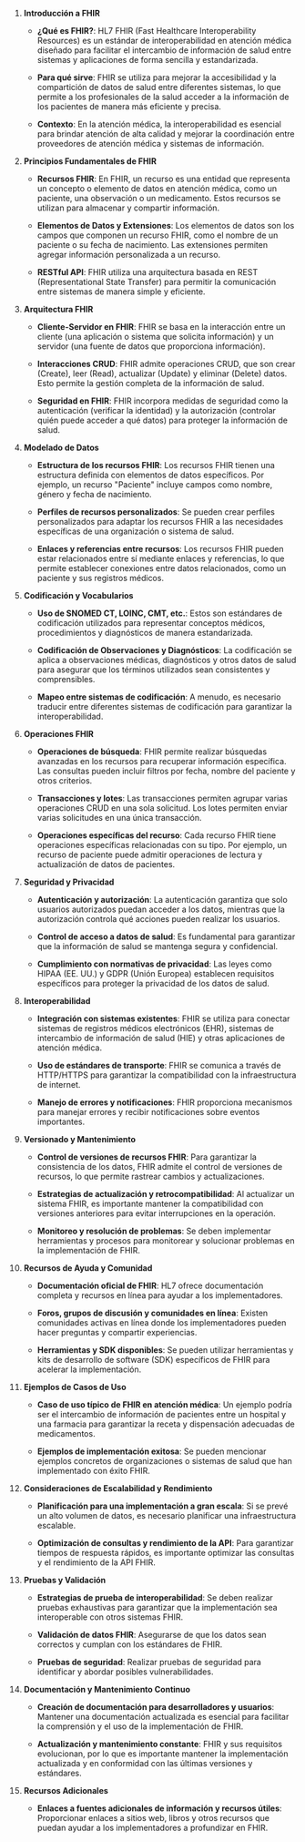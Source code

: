1. **Introducción a FHIR**

    - **¿Qué es FHIR?**: HL7 FHIR (Fast Healthcare Interoperability Resources) es un estándar de interoperabilidad en atención médica diseñado para facilitar el intercambio de información de salud entre sistemas y aplicaciones de forma sencilla y estandarizada.

    - **Para qué sirve**: FHIR se utiliza para mejorar la accesibilidad y la compartición de datos de salud entre diferentes sistemas, lo que permite a los profesionales de la salud acceder a la información de los pacientes de manera más eficiente y precisa.

    - **Contexto**: En la atención médica, la interoperabilidad es esencial para brindar atención de alta calidad y mejorar la coordinación entre proveedores de atención médica y sistemas de información.

2. **Principios Fundamentales de FHIR**

    - **Recursos FHIR**: En FHIR, un recurso es una entidad que representa un concepto o elemento de datos en atención médica, como un paciente, una observación o un medicamento. Estos recursos se utilizan para almacenar y compartir información.

    - **Elementos de Datos y Extensiones**: Los elementos de datos son los campos que componen un recurso FHIR, como el nombre de un paciente o su fecha de nacimiento. Las extensiones permiten agregar información personalizada a un recurso.

    - **RESTful API**: FHIR utiliza una arquitectura basada en REST (Representational State Transfer) para permitir la comunicación entre sistemas de manera simple y eficiente.

3. **Arquitectura FHIR**

    - **Cliente-Servidor en FHIR**: FHIR se basa en la interacción entre un cliente (una aplicación o sistema que solicita información) y un servidor (una fuente de datos que proporciona información).

    - **Interacciones CRUD**: FHIR admite operaciones CRUD, que son crear (Create), leer (Read), actualizar (Update) y eliminar (Delete) datos. Esto permite la gestión completa de la información de salud.

    - **Seguridad en FHIR**: FHIR incorpora medidas de seguridad como la autenticación (verificar la identidad) y la autorización (controlar quién puede acceder a qué datos) para proteger la información de salud.

4. **Modelado de Datos**

    - **Estructura de los recursos FHIR**: Los recursos FHIR tienen una estructura definida con elementos de datos específicos. Por ejemplo, un recurso "Paciente" incluye campos como nombre, género y fecha de nacimiento.

    - **Perfiles de recursos personalizados**: Se pueden crear perfiles personalizados para adaptar los recursos FHIR a las necesidades específicas de una organización o sistema de salud.

    - **Enlaces y referencias entre recursos**: Los recursos FHIR pueden estar relacionados entre sí mediante enlaces y referencias, lo que permite establecer conexiones entre datos relacionados, como un paciente y sus registros médicos.

5. **Codificación y Vocabularios**

    - **Uso de SNOMED CT, LOINC, CMT, etc.**: Estos son estándares de codificación utilizados para representar conceptos médicos, procedimientos y diagnósticos de manera estandarizada.

    - **Codificación de Observaciones y Diagnósticos**: La codificación se aplica a observaciones médicas, diagnósticos y otros datos de salud para asegurar que los términos utilizados sean consistentes y comprensibles.

    - **Mapeo entre sistemas de codificación**: A menudo, es necesario traducir entre diferentes sistemas de codificación para garantizar la interoperabilidad.

6. **Operaciones FHIR**

    - **Operaciones de búsqueda**: FHIR permite realizar búsquedas avanzadas en los recursos para recuperar información específica. Las consultas pueden incluir filtros por fecha, nombre del paciente y otros criterios.

    - **Transacciones y lotes**: Las transacciones permiten agrupar varias operaciones CRUD en una sola solicitud. Los lotes permiten enviar varias solicitudes en una única transacción.

    - **Operaciones específicas del recurso**: Cada recurso FHIR tiene operaciones específicas relacionadas con su tipo. Por ejemplo, un recurso de paciente puede admitir operaciones de lectura y actualización de datos de pacientes.

7. **Seguridad y Privacidad**

    - **Autenticación y autorización**: La autenticación garantiza que solo usuarios autorizados puedan acceder a los datos, mientras que la autorización controla qué acciones pueden realizar los usuarios.

    - **Control de acceso a datos de salud**: Es fundamental para garantizar que la información de salud se mantenga segura y confidencial.

    - **Cumplimiento con normativas de privacidad**: Las leyes como HIPAA (EE. UU.) y GDPR (Unión Europea) establecen requisitos específicos para proteger la privacidad de los datos de salud.

8. **Interoperabilidad**

    - **Integración con sistemas existentes**: FHIR se utiliza para conectar sistemas de registros médicos electrónicos (EHR), sistemas de intercambio de información de salud (HIE) y otras aplicaciones de atención médica.

    - **Uso de estándares de transporte**: FHIR se comunica a través de HTTP/HTTPS para garantizar la compatibilidad con la infraestructura de internet.

    - **Manejo de errores y notificaciones**: FHIR proporciona mecanismos para manejar errores y recibir notificaciones sobre eventos importantes.

9. **Versionado y Mantenimiento**

    - **Control de versiones de recursos FHIR**: Para garantizar la consistencia de los datos, FHIR admite el control de versiones de recursos, lo que permite rastrear cambios y actualizaciones.

    - **Estrategias de actualización y retrocompatibilidad**: Al actualizar un sistema FHIR, es importante mantener la compatibilidad con versiones anteriores para evitar interrupciones en la operación.

    - **Monitoreo y resolución de problemas**: Se deben implementar herramientas y procesos para monitorear y solucionar problemas en la implementación de FHIR.

10. **Recursos de Ayuda y Comunidad**

    - **Documentación oficial de FHIR**: HL7 ofrece documentación completa y recursos en línea para ayudar a los implementadores.

    - **Foros, grupos de discusión y comunidades en línea**: Existen comunidades activas en línea donde los implementadores pueden hacer preguntas y compartir experiencias.

    - **Herramientas y SDK disponibles**: Se pueden utilizar herramientas y kits de desarrollo de software (SDK) específicos de FHIR para acelerar la implementación.

11. **Ejemplos de Casos de Uso**

    - **Caso de uso típico de FHIR en atención médica**: Un ejemplo podría ser el intercambio de información de pacientes entre un hospital y una farmacia para garantizar la receta y dispensación adecuadas de medicamentos.

    - **Ejemplos de implementación exitosa**: Se pueden mencionar ejemplos concretos de organizaciones o sistemas de salud que han implementado con éxito FHIR.

12. **Consideraciones de Escalabilidad y Rendimiento**

    - **Planificación para una implementación a gran escala**: Si se prevé un alto volumen de datos, es necesario planificar una infraestructura escalable.

    - **Optimización de consultas y rendimiento de la API**: Para garantizar tiempos de respuesta rápidos, es importante optimizar las consultas y el rendimiento de la API FHIR.

13. **Pruebas y Validación**

    - **Estrategias de prueba de interoperabilidad**: Se deben realizar pruebas exhaustivas para garantizar que la implementación sea interoperable con otros sistemas FHIR.

    - **Validación de datos FHIR**: Asegurarse de que los datos sean correctos y cumplan con los estándares de FHIR.

    - **Pruebas de seguridad**: Realizar pruebas de seguridad para identificar y abordar posibles vulnerabilidades.

14. **Documentación y Mantenimiento Continuo**

    - **Creación de documentación para desarrolladores y usuarios**: Mantener una documentación actualizada es esencial para facilitar la comprensión y el uso de la implementación de FHIR.

    - **Actualización y mantenimiento constante**: FHIR y sus requisitos evolucionan, por lo que es importante mantener la implementación actualizada y en conformidad con las últimas versiones y estándares.

15. **Recursos Adicionales**

    - **Enlaces a fuentes adicionales de información y recursos útiles**: Proporcionar enlaces a sitios web, libros y otros recursos que puedan ayudar a los implementadores a profundizar en FHIR.
